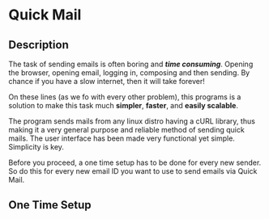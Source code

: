 # Quick Mail

## Description
The task of sending emails is often boring and **_time consuming_**. Opening the browser, opening email, logging in, composing and then sending. By chance if you have a slow internet, then it will take forever!

On these lines (as we fo with every other problem), this programs is a solution to make this task much **simpler**, **faster**, and **easily scalable**.

The program sends mails from any linux distro having a cURL library, thus making it a very general purpose and reliable method of sending quick mails. The user interface has been made very functional yet simple. Simplicity is key. 

Before you proceed, a one time setup has to be done for every new sender. So do this for every new email ID you want to use to send emails via Quick Mail.

## One Time Setup
